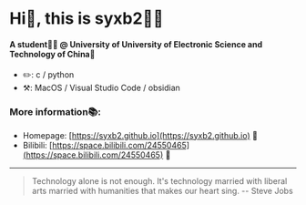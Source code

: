 # Hi👋, this is syxb2🙋🏻

#### A student🧑🏻 @ University of University of Electronic Science and Technology of China🏫

* ✏️: c / python
* ⚒️: MacOS / Visual Studio Code / obsidian

### More information📚:

* Homepage: [https://syxb2.github.io](https://syxb2.github.io) 📃
* Bilibili: [https://space.bilibili.com/24550465](https://space.bilibili.com/24550465) 📃

***

> Technology alone is not enough. It's technology married with liberal arts married with humanities that makes our heart sing. -- Steve Jobs

<!--
**syxb2/syxb2** is a ✨ _special_ ✨ repository because its `README.md` (this file) appears on your GitHub profile.

Here are some ideas to get you started:

- 🔭 I’m currently working on ...
- 🌱 I’m currently learning ...
- 👯 I’m looking to collaborate on ...
- 🤔 I’m looking for help with ...
- 💬 Ask me about ...
- 📫 How to reach me: ...
- 😄 Pronouns: ...
- ⚡ Fun fact: ...
-->
